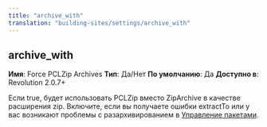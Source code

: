 ```yaml
---
title: "archive_with"
translation: "building-sites/settings/archive_with"
---
```


## archive\_with

**Имя**: Force PCLZip Archives
**Тип**: Да/Нет
**По умолчанию**: Да
**Доступно в**: Revolution 2.0.7+

Если true, будет использовать PCLZip вместо ZipArchive в качестве расширения zip. Включите, если вы получаете ошибки extractTo или у вас возникают проблемы с разархивированием в [Управление пакетами](extending-modx/transport-packages "Управление пакетами").
